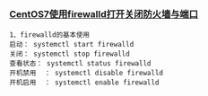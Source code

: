 
### [CentOS7使用firewalld打开关闭防火墙与端口](https://www.cnblogs.com/moxiaoan/p/5683743.html)

```
1、firewalld的基本使用
启动： systemctl start firewalld
关闭： systemctl stop firewalld
查看状态： systemctl status firewalld 
开机禁用  ： systemctl disable firewalld
开机启用  ： systemctl enable firewalld
```